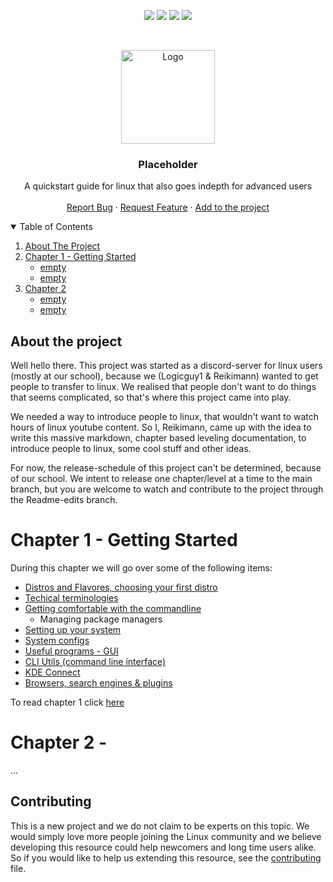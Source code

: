 <p align="center">
<img src=https://img.shields.io/github/stars/Reikimann/Placeholder?style=for-the-badge&logo=appveyor&color=blue/>
<img src=https://img.shields.io/github/forks/Reikimann/Placeholder?style=for-the-badge&logo=appveyor&color=blue/>
<img src=https://img.shields.io/github/issues/Reikimann/Placeholder?style=for-the-badge&logo=appveyor&color=informational/>
<img src=https://img.shields.io/github/issues-pr/Reikimann/Placeholder?style=for-the-badge&logo=appveyor&color=informational/>
</p>
<br />
<p align="center">
    <img src="assets/logo.png" alt="Logo" width="150" height="150">

  <h3 align="center">Placeholder</h3>

  <p align="center">
    A quickstart guide for linux that also goes indepth for advanced users  
    <br />
    <br />
    <a href="https://github.com/Reikimann/Placeholder/issues">Report Bug</a>
    ·
    <a href="https://github.com/Reikimann/Placeholder/issues">Request Feature</a>
    ·
    <a href="https://github.com/Reikimann/Placeholder/pulls">Add to the project</a>
  </p>
</p>

<details open="open">
  <summary>Table of Contents</summary>
  <ol>
    <li>
      <a href="#about-the-project">About The Project</a>
    </li>
    <li>
      <a href="README.md#chapter-1-getting-started">Chapter 1 - Getting Started</a>
      <ul>
        <li><a href="#">empty</a></li>
        <li><a href="#">empty</a></li>
      </ul>
    <li>
      <a href="#chapter-2">Chapter 2</a>
      <ul>
        <li><a href="#">empty</a></li>
        <li><a href="#">empty</a></li>
      </ul>
    </li>
  </ol>
</details>

## About the project

Well hello there. This project was started as a discord-server for linux users (mostly at our school), because we (Logicguy1 & Reikimann) wanted to get people to transfer to linux. We realised that people don't want to do things that seems complicated, so that's where this project came into play.

We needed a way to introduce people to linux, that wouldn't want to watch hours of linux youtube content. So I, Reikimann, came up with the idea to write this massive markdown, chapter based leveling documentation, to introduce people to linux, some cool stuff and other ideas.

For now, the release-schedule of this project can't be determined, because of our school. We intent to release one chapter/level at a time to the main branch, but you are welcome to watch and contribute to the project through the Readme-edits branch.

# Chapter 1 - Getting Started

During this chapter we will go over some of the following items:

- [Distros and Flavores, choosing your first distro](Chapter_1/distros.md)
- [Techical terminologies](Chapter_1/technical_termonologies.md)
- [Getting comfortable with the commandline](Chapter_1/getting_comfortable.md)
  - Managing package managers
- [Setting up your system](Chapter_1/setting_up.md)
- [System configs](Chapter_1/system_configs.md)
- [Useful programs - GUI](Chapter_1/GUI_programs.md)
- [CLI Utils (command line interface)](Chapter_1/CLI_programs.md)
- [KDE Connect](Chapter_1/KDE_connect.md)
- [Browsers, search engines & plugins](Chapter_1/browsers.md)

To read chapter 1 click [here](Chapter_1/README.md)

# Chapter 2 -

...

## Contributing

This is a new project and we do not claim to be experts on this topic. We would simply love more people joining the Linux community and we believe developing this resource could help newcomers and long time users alike. So if you would like to help us extending this resource, see the [contributing](CONTRIBUTING.md) file.
